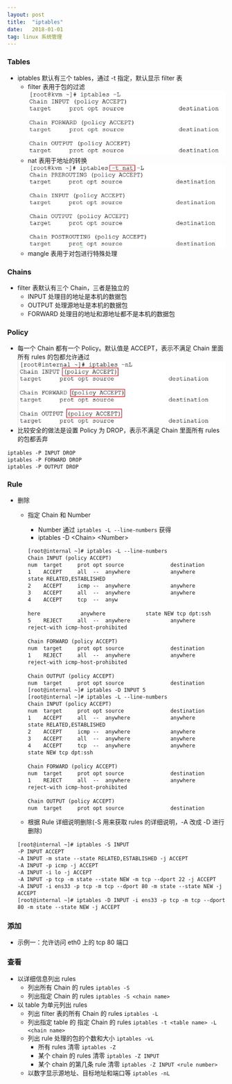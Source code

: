 ```yaml
---
layout: post
title:  "iptables"
date:   2018-01-01
tag: linux 系统管理
---
```

### Tables
* iptables 默认有三个 tables，通过 -t 指定，默认显示 filter 表
    * filter 表用于包的过滤
    ![](/img/2018-01-01-iptables/Image1.jpg)
    * nat 表用于地址的转换
    ![](/img/2018-01-01-iptables/Image2.jpg)
    * mangle 表用于对包进行特殊处理

### Chains
* filter 表默认有三个 Chain，三者是独立的
    * INPUT 处理目的地址是本机的数据包
    * OUTPUT 处理源地址是本机的数据包
    * FORWARD 处理目的地址和源地址都不是本机的数据包

### Policy
* 每一个 Chain 都有一个 Policy。默认值是 ACCEPT，表示不满足 Chain 里面所有 rules 的包都允许通过
![](/img/2018-01-01-iptables/Image3.jpg)
* 比较安全的做法是设置 Policy 为 DROP，表示不满足 Chain 里面所有 rules 的包都丢弃
```
iptables -P INPUT DROP
iptables -P FORWARD DROP
iptables -P OUTPUT DROP
```

### Rule
* 删除
    * 指定 Chain 和 Number
        * Number 通过 `iptables -L --line-numbers` 获得
        * iptables -D \<Chain> \<Number>

        ```
        [root@internal ~]# iptables -L --line-numbers
        Chain INPUT (policy ACCEPT)
        num  target     prot opt source               destination         
        1    ACCEPT     all  --  anywhere             anywhere             state RELATED,ESTABLISHED
        2    ACCEPT     icmp --  anywhere             anywhere            
        3    ACCEPT     all  --  anywhere             anywhere            
        4    ACCEPT     tcp  --  anyw
        
        here             anywhere             state NEW tcp dpt:ssh
        5    REJECT     all  --  anywhere             anywhere             reject-with icmp-host-prohibited

        Chain FORWARD (policy ACCEPT)
        num  target     prot opt source               destination         
        1    REJECT     all  --  anywhere             anywhere             reject-with icmp-host-prohibited

        Chain OUTPUT (policy ACCEPT)
        num  target     prot opt source               destination         
        [root@internal ~]# iptables -D INPUT 5
        [root@internal ~]# iptables -L --line-numbers
        Chain INPUT (policy ACCEPT)
        num  target     prot opt source               destination         
        1    ACCEPT     all  --  anywhere             anywhere             state RELATED,ESTABLISHED
        2    ACCEPT     icmp --  anywhere             anywhere            
        3    ACCEPT     all  --  anywhere             anywhere            
        4    ACCEPT     tcp  --  anywhere             anywhere             state NEW tcp dpt:ssh

        Chain FORWARD (policy ACCEPT)
        num  target     prot opt source               destination         
        1    REJECT     all  --  anywhere             anywhere             reject-with icmp-host-prohibited

        Chain OUTPUT (policy ACCEPT)
        num  target     prot opt source               destination         
        ```
    * 根据 Rule 详细说明删除(-S 用来获取 rules 的详细说明，-A 改成 -D 进行删除)
    ```
    [root@internal ~]# iptables -S INPUT
    -P INPUT ACCEPT
    -A INPUT -m state --state RELATED,ESTABLISHED -j ACCEPT
    -A INPUT -p icmp -j ACCEPT
    -A INPUT -i lo -j ACCEPT
    -A INPUT -p tcp -m state --state NEW -m tcp --dport 22 -j ACCEPT
    -A INPUT -i ens33 -p tcp -m tcp --dport 80 -m state --state NEW -j ACCEPT
    [root@internal ~]# iptables -D INPUT -i ens33 -p tcp -m tcp --dport 80 -m state --state NEW -j ACCEPT
    ```

### 添加
* 示例一：允许访问 eth0 上的 tcp 80 端口

### 查看
* 以详细信息列出 rules
    * 列出所有 Chain 的 rules `iptables -S`
    * 列出指定 Chain 的 rules `iptables -S <chain name>`
* 以 table 为单元列出 rules
    * 列出 filter 表的所有 Chain 的 rules `iptables -L`
    * 列出指定 table 的 指定 Chain 的 rules `iptables -t <table name> -L <chain name>`
    * 列出 rule 处理的包的个数和大小 `iptables -vL`
        * 所有 rules 清零 `iptables -Z`
        * 某个 chain 的 rules 清零 `iptables -Z INPUT`
        * 某个 chain 的第几条 rule 清零 `iptables -Z INPUT <rule number>`
    * 以数字显示源地址、目标地址和端口等 `iptables -nL`

